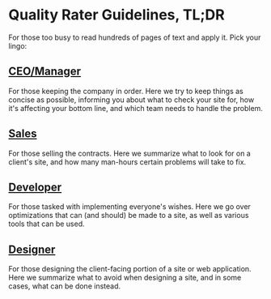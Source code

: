 # Quality Rater Guidelines, TL;DR

For those too busy to read hundreds of pages of text and apply it. Pick your lingo:

## [CEO/Manager](./tldr/managers.html)

For those keeping the company in order. Here we try to keep things as concise as possible, informing you about what to check your site for, how it's affecting your bottom line, and which team needs to handle the problem.

## [Sales](./tldr/sales.html)

For those selling the contracts. Here we summarize what to look for on a client's site, and how many man-hours certain problems will take to fix.

## [Developer](./tldr/developers.html)

For those tasked with implementing everyone's wishes. Here we go over optimizations that can (and should) be made to a site, as well as various tools that can be used.

## [Designer](./tldr/designers.html)

For those designing the client-facing portion of a site or web application. Here we summarize what to avoid when designing a site, and in some cases, what can be done instead.
